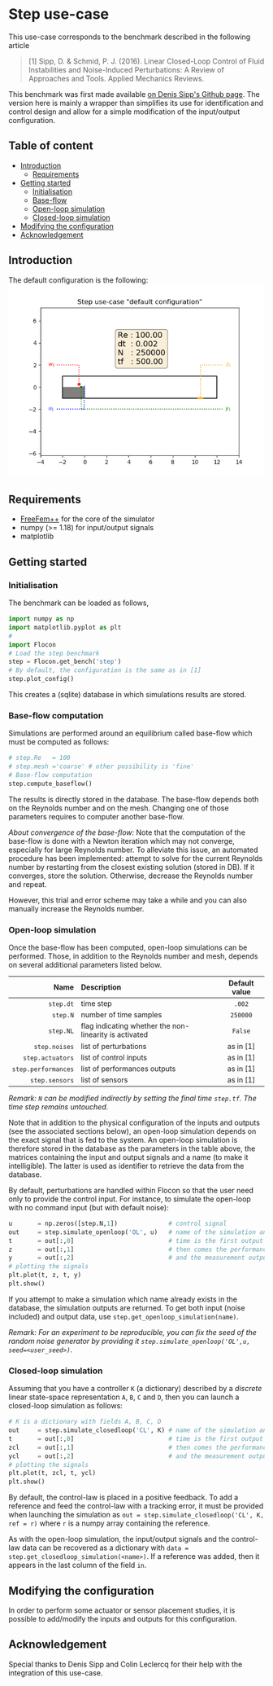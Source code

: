 # Step use-case

This use-case corresponds to the benchmark described in the following article

> [1] Sipp, D. & Schmid, P. J. (2016). Linear Closed-Loop Control of Fluid Instabilities and Noise-Induced Perturbations: A Review of Approaches and Tools. Applied Mechanics Reviews.

This benchmark was first made available [on Denis Sipp's Github page](https://github.com/denissipp/AMR_Sipp_Schmid_2016). The version here is mainly a wrapper than simplifies its use for identification and control design and allow for a simple modification of the input/output configuration.

## Table of content

* [Introduction](#introduction)
  * [Requirements](#requirements)
* [Getting started](#getting-started)
  * [Initialisation](#initialisation)
  * [Base-flow](#base-flow-computation)
  * [Open-loop simulation](#open-loop-simulation)
  * [Closed-loop simulation](#closed-loop-simulation)
* [Modifying the configuration](#modifying-the-configuration)  
* [Acknowledgement](#acknowledgement)

## Introduction

The default configuration is the following:
![Default configuration](./static/step_default.png)

## Requirements

* [FreeFem++](https://freefem.org/) for the core of the simulator
* numpy (>= 1.18) for input/output signals
* matplotlib


## Getting started


### Initialisation

The benchmark can be loaded as follows,

```python
import numpy as np
import matplotlib.pyplot as plt
#
import Flocon
# Load the step benchmark
step = Flocon.get_bench('step')
# By default, the configuration is the same as in [1]
step.plot_config()
```
This creates a (sqlite) database in which simulations results are stored.


### Base-flow computation

Simulations are performed around an equilibrium called base-flow which  must be computed as follows:

```python
# step.Re   = 100
# step.mesh ='coarse' # other possibility is 'fine'
# Base-flow computation
step.compute_baseflow()
```
The results is directly stored in the database. The base-flow depends both on the Reynolds number and on the mesh. Changing one of those parameters requires to computer another base-flow.


*About convergence of the base-flow:* Note that the computation of the base-flow is done with a Newton iteration which may not converge, especially for large Reynolds number. To alleviate this issue, an automated procedure has been implemented: attempt to solve for the current Reynolds number by restarting from the closest existing solution (stored in DB). If it converges, store the solution. Otherwise, decrease the Reynolds number and repeat.

However, this trial and error scheme may take a while and you can also manually increase the Reynolds number.

### Open-loop simulation

Once the base-flow has been computed, open-loop simulations can be performed. Those, in addition to the Reynolds number and mesh, depends on several additional parameters listed below.


|   Name              | Description                                            |  Default value |
|--------------------:|:-------------------------------------------------------|:--------------:|
| `step.dt`           | time step                                              |  `.002`        |
| `step.N`            | number of time samples                                 |  `250000`      |
| `step.NL`           | flag indicating whether the non-linearity is activated |  `False`       |
| `step.noises`       | list of perturbations                                  |  as in [1]     |
| `step.actuators`    | list of control inputs                                 |  as in [1]     |
| `step.performances` | list of performances outputs                           |  as in [1]     |
| `step.sensors`      | list of sensors                                        |  as in [1]     |

*Remark: `N` can be modified indirectly by setting the final time `step.tf`. The time step remains untouched.*

Note that in addition to the physical configuration of the inputs and outputs (see the associated sections below), an open-loop simulation depends on the exact signal that is fed to the system.
An open-loop simulation is therefore stored in the database as the parameters in the table above, the matrices containing the input and output signals and a name (to make it intelligible). The latter is used as identifier to retrieve the data from the database.

By default, perturbations are handled within Flocon so that the user need only to provide the control input. For instance, to simulate the open-loop with no command input (but with default noise):

```python
u       = np.zeros([step.N,1])              # control signal
out     = step.simulate_openloop('OL', u)   # name of the simulation and command
t       = out[:,0]                          # time is the first output
z       = out[:,1]                          # then comes the performances outputs
y       = out[:,2]                          # and the measurement outputs
# plotting the signals
plt.plot(t, z, t, y)
plt.show()
```
If you attempt to make a simulation which name already exists in the database, the simulation outputs are returned. To get both input (noise included) and output data, use `step.get_openloop_simulation(name)`.

*Remark: For an experiment to be reproducible, you can fix the seed of the random noise generator by providing it `step.simulate_openloop('OL',u, seed=<user_seed>)`.*

### Closed-loop simulation

Assuming that you have a controller `K` (a dictionary) described by a *discrete* linear state-space representation `A`, `B`, `C` and `D`, then you can launch a closed-loop simulation as follows:

```python
# K is a dictionary with fields A, B, C, D
out     = step.simulate_closedloop('CL', K) # name of the simulation and control law
t       = out[:,0]                          # time is the first output
zcl     = out[:,1]                          # then comes the performances outputs
ycl     = out[:,2]                          # and the measurement outputs
# plotting the signals
plt.plot(t, zcl, t, ycl)
plt.show()
```

By default, the control-law is placed in a positive feedback. To add a reference and feed the control-law with a tracking error, it must be provided when launching the simulation as `out = step.simulate_closedloop('CL', K, ref = r)` where `r` is a numpy array containing the reference.

As with the open-loop simulation, the input/output signals and the control-law data can be recovered as a dictionary with `data = step.get_closedloop_simulation(<name>)`. If a reference was added, then it appears in the last column of the field `in`.

## Modifying the configuration

In order to perform some actuator or sensor placement studies, it is possible to add/modify the inputs and outputs for this configuration.


## Acknowledgement  

Special thanks to Denis Sipp and Colin Leclercq for their help with the integration of this use-case.
